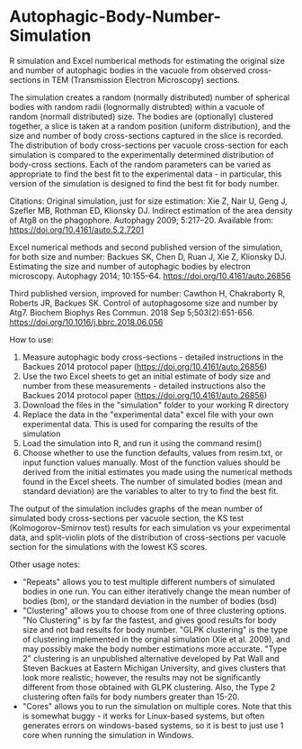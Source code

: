 # Autophagic-Body-Number-Simulation
R simulation and Excel numberical methods for estimating the original size and number of autophagic bodies in the vacuole from observed cross-sections in TEM (Transmission Electron Microscopy) sections. 

The simulation creates a random (normally distributed) number of spherical bodies with random radii (lognormally distrubted) within a vacuole of random (normall distributed) size.  The bodies are (optionally) clustered together, a slice is taken at a random position (uniform distribution), and the size and number of body cross-sections captured in the slice is recorded.  The distribution of body cross-sections per vacuole cross-section for each simulation is compared to the experimentally determined distribution of body-cross sections. Each of the random parameters can be varied as appropriate to find the best fit to the experimental data - in particular, this version of the simulation is designed to find the best fit for body number.     

Citations:
Original simulation, just for size estimation: Xie Z, Nair U, Geng J, Szefler MB, Rothman ED, Klionsky DJ. Indirect estimation of the area density of Atg8 on the phagophore. Autophagy 2009; 5:217–20. Available from: https://doi.org/10.4161/auto.5.2.7201

Excel numerical methods and second published version of the simulation, for both size and number: Backues SK, Chen D, Ruan J, Xie Z, Klionsky DJ. Estimating the size and number of autophagic bodies by electron microscopy. Autophagy 2014; 10:155–64. https://doi.org/10.4161/auto.26856

Third published version, improved for number: Cawthon H, Chakraborty R, Roberts JR, Backues SK. Control of autophagosome size and number by Atg7. Biochem Biophys Res Commun. 2018 Sep 5;503(2):651-656. https://doi.org/10.1016/j.bbrc.2018.06.056

How to use:
1) Measure autophagic body cross-sections - detailed instructions in the Backues 2014 protocol paper (https://doi.org/10.4161/auto.26856)
2) Use the two Excel sheets to get an initial estimate of body size and number from these measurements - detailed instructions also the Backues 2014 protocol paper (https://doi.org/10.4161/auto.26856)
3) Download the files in the "simulation" folder to your working R directory
4) Replace the data in the "experimental data" excel file with your own experimental data.  This is used for comparing the results of the simulation
5) Load the simulation into R, and run it using the command resim()
6) Choose whether to use the function defaults, values from resim.txt, or input function values manually.  Most of the function values should be derived from the initial estimates you made using the numerical methods found in the Excel sheets.  The number of simulated bodies (mean and standard deviation) are the variables to alter to try to find the best fit.  

The output of the simulation includes graphs of the mean number of simulated body cross-sections per vacuole section, the KS test (Kolmogorov–Smirnov test) results for each simulation vs your experimental data, and split-violin plots of the distribution of cross-sections per vacuole section for the simulations with the lowest KS scores.  

Other usage notes:
- "Repeats" allows you to test multiple different numbers of simulated bodies in one run.  You can either iteratively change the mean number of bodies (bm), or the standard deviation in the number of bodies (bsd)
- "Clustering" allows you to choose from one of three clustering options.  "No Clustering" is by far the fastest, and gives good results for body size and not bad results for body number.  "GLPK clustering" is the type of clustering implemented in the orginal simulation (Xie et al. 2009), and may possibly make the body number estimations more accurate.  "Type 2" clustering is an unpublished alternative developed by Pat Wall and Steven Backues at Eastern Michigan University, and gives clusters that look more realistic; however, the results may not be significantly different from those obtained with GLPK clustering.  Also, the Type 2 clustering often fails for body numbers greater than 15-20.  
- "Cores" allows you to run the simulation on multiple cores.  Note that this is somewhat buggy - it works for Linux-based systems, but often generates errors on windows-based systems, so it is best to just use 1 core when running the simulation in Windows.    
